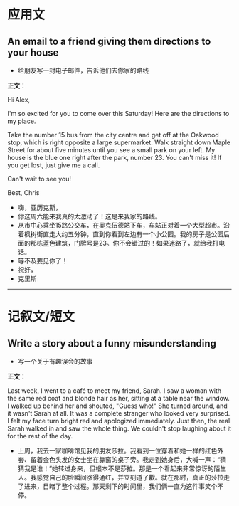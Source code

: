 # 应用文

## An email to a friend giving them directions to your house
- 给朋友写一封电子邮件，告诉他们去你家的路线

**正文**：

Hi Alex,

I'm so excited for you to come over this Saturday! Here are the directions to my place.

Take the number 15 bus from the city centre and get off at the Oakwood stop, which is right opposite a large supermarket. Walk straight down Maple Street for about five minutes until you see a small park on your left. My house is the blue one right after the park, number 23. You can't miss it! If you get lost, just give me a call.

Can't wait to see you!

Best,
Chris

- 嗨，亚历克斯，
- 你这周六能来我真的太激动了！这是来我家的路线。
- 从市中心乘坐15路公交车，在奥克伍德站下车，车站正对着一个大型超市。沿着枫树街直走大约五分钟，直到你看到左边有一个小公园。我的房子是公园后面的那栋蓝色建筑，门牌号是23。你不会错过的！如果迷路了，就给我打电话。
- 等不及要见你了！
- 祝好，
- 克里斯

---

# 记叙文/短文

## Write a story about a funny misunderstanding
- 写一个关于有趣误会的故事

**正文**：

Last week, I went to a café to meet my friend, Sarah. I saw a woman with the same red coat and blonde hair as her, sitting at a table near the window. I walked up behind her and shouted, "Guess who!" She turned around, and it wasn't Sarah at all. It was a complete stranger who looked very surprised. I felt my face turn bright red and apologized immediately. Just then, the real Sarah walked in and saw the whole thing. We couldn't stop laughing about it for the rest of the day.

- 上周，我去一家咖啡馆见我的朋友莎拉。我看到一位穿着和她一样的红色外套、留着金色头发的女士坐在靠窗的桌子旁。我走到她身后，大喊一声：“猜猜我是谁！”她转过身来，但根本不是莎拉。那是一个看起来非常惊讶的陌生人。我感觉自己的脸瞬间涨得通红，并立刻道了歉。就在那时，真正的莎拉走了进来，目睹了整个过程。那天剩下的时间里，我们俩一直为这件事笑个不停。
